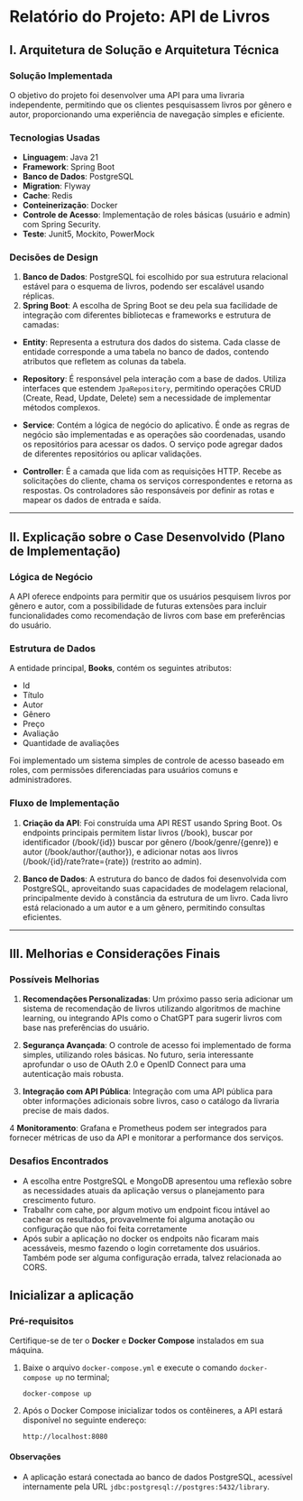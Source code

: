 # Relatório do Projeto: API de Livros

## I. Arquitetura de Solução e Arquitetura Técnica

### Solução Implementada

O objetivo do projeto foi desenvolver uma API para uma livraria independente, permitindo que os clientes pesquisassem livros por gênero e autor, proporcionando uma experiência de navegação simples e eficiente.

### Tecnologias Usadas
- **Linguagem**: Java 21
- **Framework**: Spring Boot
- **Banco de Dados**: PostgreSQL
- **Migration**: Flyway
- **Cache**: Redis
- **Conteinerização**: Docker
- **Controle de Acesso**: Implementação de roles básicas (usuário e admin) com Spring Security.
- **Teste**: Junit5, Mockito, PowerMock

### Decisões de Design
1. **Banco de Dados**: PostgreSQL foi escolhido por sua estrutura relacional estável para o esquema de livros, podendo ser escalável usando réplicas.
2. **Spring Boot**: A escolha de Spring Boot se deu pela sua facilidade de integração com diferentes bibliotecas e frameworks e estrutura de camadas:
-  **Entity**: Representa a estrutura dos dados do sistema. Cada classe de entidade corresponde a uma tabela no banco de dados, contendo atributos que refletem as colunas da tabela.

-   **Repository**: É responsável pela interação com a base de dados. Utiliza interfaces que estendem `JpaRepository`, permitindo operações CRUD (Create, Read, Update, Delete) sem a necessidade de implementar métodos complexos.

-   **Service**: Contém a lógica de negócio do aplicativo. É onde as regras de negócio são implementadas e as operações são coordenadas, usando os repositórios para acessar os dados. O serviço pode agregar dados de diferentes repositórios ou aplicar validações.

-   **Controller**: É a camada que lida com as requisições HTTP. Recebe as solicitações do cliente, chama os serviços correspondentes e retorna as respostas. Os controladores são responsáveis por definir as rotas e mapear os dados de entrada e saída.

---

## II. Explicação sobre o Case Desenvolvido (Plano de Implementação)

### Lógica de Negócio

A API oferece endpoints para permitir que os usuários pesquisem livros por gênero e autor, com a possibilidade de futuras extensões para incluir funcionalidades como recomendação de livros com base em preferências do usuário.

### Estrutura de Dados
A entidade principal, **Books**, contém os seguintes atributos:
- Id
- Título
- Autor
- Gênero
- Preço
- Avaliação
- Quantidade de avaliações

Foi implementado um sistema simples de controle de acesso baseado em roles, com permissões diferenciadas para usuários comuns e administradores.

### Fluxo de Implementação

1. **Criação da API**: Foi construída uma API REST usando Spring Boot. Os endpoints principais permitem listar livros (/book), buscar por identificador (/book/{id}) buscar por gênero (/book/genre/{genre}) e autor (/book/author/{author}), e adicionar notas aos livros (/book/{id}/rate?rate={rate}) (restrito ao admin).
   
2. **Banco de Dados**: A estrutura do banco de dados foi desenvolvida com PostgreSQL, aproveitando suas capacidades de modelagem relacional, principalmente devido à constância da estrutura de um livro. Cada livro está relacionado a um autor e a um gênero, permitindo consultas eficientes.

---

## III. Melhorias e Considerações Finais

### Possíveis Melhorias   
1. **Recomendações Personalizadas**: Um próximo passo seria adicionar um sistema de recomendação de livros utilizando algoritmos de machine learning, ou integrando APIs como o ChatGPT para sugerir livros com base nas preferências do usuário.

2. **Segurança Avançada**: O controle de acesso foi implementado de forma simples, utilizando roles básicas. No futuro, seria interessante aprofundar o uso de OAuth 2.0 e OpenID Connect para uma autenticação mais robusta.

3. **Integração com API Pública**: Integração com uma API pública para obter informações adicionais sobre livros, caso o catálogo da livraria precise de mais dados.

4 **Monitoramento**: Grafana e Prometheus podem ser integrados para fornecer métricas de uso da API e monitorar a performance dos serviços.

### Desafios Encontrados
- A escolha entre PostgreSQL e MongoDB apresentou uma reflexão sobre as necessidades atuais da aplicação versus o planejamento para crescimento futuro.
- Trabalhr com cahe, por algum motivo um endpoint ficou intável ao cachear os resultados, provavelmente foi alguma anotação ou configuração que não foi feita corretamente
- Após subir a aplicação no docker os endpoits não ficaram mais acessáveis, mesmo fazendo o login corretamente dos usuários. Também pode ser alguma configuração errada, talvez relacionada ao CORS.

## Inicializar a aplicação

### Pré-requisitos

Certifique-se de ter o **Docker** e **Docker Compose** instalados em sua máquina.

1.  Baixe o arquivo `docker-compose.yml` e execute o comando `docker-compose up` no terminal;

    `docker-compose up`

2.  Após o Docker Compose inicializar todos os contêineres, a API estará disponível no seguinte endereço:

    `http://localhost:8080`

#### Observações

-   A aplicação estará conectada ao banco de dados PostgreSQL, acessível internamente pela URL `jdbc:postgresql://postgres:5432/library`.
